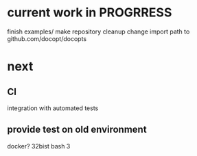 # current work in PROGRRESS

finish examples/
make repository cleanup
change import path to github.com/docopt/docopts

# next

## CI
integration with automated tests

## provide test on old environment

docker?
32bist
bash 3
